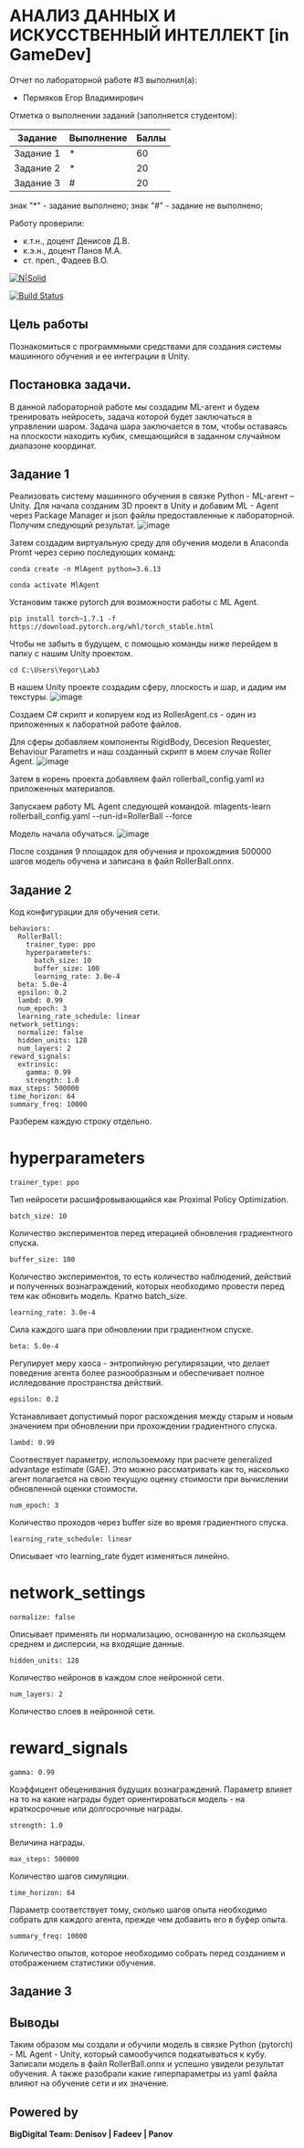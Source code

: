 # АНАЛИЗ ДАННЫХ И ИСКУССТВЕННЫЙ ИНТЕЛЛЕКТ [in GameDev]
Отчет по лабораторной работе #3 выполнил(а):
- Пермяков Егор Владимирович

Отметка о выполнении заданий (заполняется студентом):

| Задание | Выполнение | Баллы |
| ------ | ------ | ------ |
| Задание 1 | * | 60 |
| Задание 2 | * | 20 |
| Задание 3 | # | 20 |

знак "*" - задание выполнено; знак "#" - задание не выполнено;

Работу проверили:
- к.т.н., доцент Денисов Д.В.
- к.э.н., доцент Панов М.А.
- ст. преп., Фадеев В.О.

[![N|Solid](https://cldup.com/dTxpPi9lDf.thumb.png)](https://nodesource.com/products/nsolid)

[![Build Status](https://travis-ci.org/joemccann/dillinger.svg?branch=master)](https://travis-ci.org/joemccann/dillinger)


## Цель работы
Познакомиться с программными средствами для создания системы машинного обучения и ее интеграции в Unity.

## Постановка задачи.
В данной лабораторной работе мы создадим ML-агент и будем тренировать нейросеть, задача которой будет заключаться в управлении шаром. Задача шара заключается в том, чтобы оставаясь на плоскости находить кубик, смещающийся в заданном случайном диапазоне координат.

## Задание 1
Реализовать систему машинного обучения в связке Python - ML-агент  – Unity.
Для начала созданим 3D проект в Unity и добавим ML - Agent через Package Manager и json файлы предоставленные к лабораторной.
Получим следующий результат.
![image](https://user-images.githubusercontent.com/114165213/196630099-665b51df-a5eb-408a-8fcb-12ee47abc454.png)

Затем создадим виртуальную среду для обучения модели в Anaconda Promt через серию последующих команд:

    conda create -n MlAgent python=3.6.13

    conda activate MlAgent

Установим также pytorch для возможности работы с ML Agent.

    pip install torch~1.7.1 -f https://download.pytorch.org/whl/torch_stable.html

Чтобы не забыть в будущем, с помощью команды ниже перейдем в папку с нашим Unity проектом.

    cd C:\Users\Yegor\Lab3

В нашем Unity проекте создадим сферу, плоскость и шар, и дадим им текстуры.
![image](https://user-images.githubusercontent.com/114165213/196631358-1305444e-e908-48ed-b7dc-8022828ab682.png)


Создаем C# скрипт и копируем код из RollerAgent.cs - один из приложенных к лаборатной работе файлов.

Для сферы добавляем компоненты RigidBody, Decesion Requester, Behaviour Parametrs и наш созданный скрипт в моем случае Roller Agent.
![image](https://user-images.githubusercontent.com/114165213/196632622-8efa0580-6362-48d6-ab78-51affdbed878.png)

Затем в корень проекта добавляем файл rollerball_config.yaml из приложенных материалов.

Запускаем работу ML Agent следующей командой.
    mlagents-learn rollerball_config.yaml --run-id=RollerBall --force

Модель начала обучаться.
![image](https://user-images.githubusercontent.com/114165213/196635333-e5f82db7-fd43-42d3-afa7-f34707c46acd.png)

После создания 9 площадок для обучения и прохождения 500000 шагов модель обучена и записана в файл RollerBall.onnx.

## Задание 2

Код конфигурации для обучения сети.

    behaviors:
      RollerBall:
        trainer_type: ppo
        hyperparameters:
          batch_size: 10
          buffer_size: 100
          learning_rate: 3.0e-4   
      beta: 5.0e-4
      epsilon: 0.2
      lambd: 0.99
      num_epoch: 3
      learning_rate_schedule: linear
    network_settings:
      normalize: false
      hidden_units: 128
      num_layers: 2
    reward_signals:
      extrinsic:
        gamma: 0.99 
        strength: 1.0
    max_steps: 500000
    time_horizon: 64
    summary_freq: 10000

Разберем каждую строку отдельно.

# hyperparameters

    trainer_type: ppo

Тип нейросети расшифровывающийся как Proximal Policy Optimization.

    batch_size: 10

Количество экспериментов перед итерацией обновления градиентного спуска.

    buffer_size: 100

Количество экспериментов, то есть количество наблюдений, действий и полученных вознаграждений, которых необходимо провести перед тем как обновить модель. Кратно batch_size.

    learning_rate: 3.0e-4 

Сила каждого шага при обновлении при градиентном спуске.

    beta: 5.0e-4

Регулирует меру хаоса - энтропийную регулирязации, что делает поведение агента более разнообразным и обеспечивает полное ислледование пространства действий.

    epsilon: 0.2

Устанавливает допустимый порог расхождения между старым и новым значением при обновлении при прохождении градиентного спуска.

    lambd: 0.99

Соотвествует параметру, использоемому при расчете generalized advantage estimate (GAE). Это можно рассматривать как то, насколько агент полагается на свою текущую оценку стоимости при вычислении обновленной оценки стоимости.

    num_epoch: 3

Количество проходов через buffer size во время градиентного спуска.

    learning_rate_schedule: linear

Описывает что learning_rate будет изменяться линейно.

# network_settings

    normalize: false

Описывает применять ли нормализацию, основанную на скользящем среднем и дисперсии, на входящие данные.

    hidden_units: 128

Количество нейронов в каждом слое нейронной сети.

    num_layers: 2

Количество слоев в нейронной сети.


# reward_signals
    gamma: 0.99 

Коэффицент обеценивания будущих вознаграждений. Параметр влияет на то на какие награды будет ориентироваться модель - на краткосрочные или долгосрочные награды.

    strength: 1.0

Величина награды.

    max_steps: 500000

Количество шагов симуляции.

    time_horizon: 64

Параметр соответствует тому, сколько шагов опыта необходимо собрать для каждого агента, прежде чем добавить его в буфер опыта.

    summary_freq: 10000

Количество опытов, которое необходимо собрать перед созданием и отображением статистики обучения.


## Задание 3

## Выводы

Таким образом мы создали и обучили модель в связке Python (pytorch) - ML Agent - Unity, который самообучился подкатываться к кубу. Записали модель в файл RollerBall.onnx и успешно увидели результат обучения. А также разобрали какие гиперпараметры из yaml файла влияют на обучение сети и их значение.


## Powered by

**BigDigital Team: Denisov | Fadeev | Panov**
